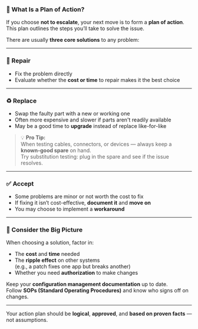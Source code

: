 ### 🧭 What Is a Plan of Action?

If you choose **not to escalate**, your next move is to form a **plan of action**.  
This plan outlines the steps you’ll take to solve the issue.

There are usually **three core solutions** to any problem:

---

### 🔧 Repair

- Fix the problem directly
- Evaluate whether the **cost or time** to repair makes it the best choice

---

### ♻️ Replace

- Swap the faulty part with a new or working one
- Often more expensive and slower if parts aren't readily available
- May be a good time to **upgrade** instead of replace like-for-like

> 💡 **Pro Tip:**  
> When testing cables, connectors, or devices — always keep a **known-good spare** on hand.  
> Try substitution testing: plug in the spare and see if the issue resolves.

---

### ✅ Accept

- Some problems are minor or not worth the cost to fix
- If fixing it isn’t cost-effective, **document it** and **move on**
- You may choose to implement a **workaround**

---

### 🧠 Consider the Big Picture

When choosing a solution, factor in:
- The **cost** and **time** needed
- The **ripple effect** on other systems  
  (e.g., a patch fixes one app but breaks another)
- Whether you need **authorization** to make changes

Keep your **configuration management documentation** up to date.  
Follow **SOPs (Standard Operating Procedures)** and know who signs off on changes.

---

Your action plan should be **logical**, **approved**, and **based on proven facts** — not assumptions.

